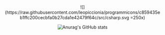 <p align="center">
  ![](https://raw.githubusercontent.com/leopiccionia/programmicons/c859435eb1ffc200cecbfa0b27cda1e42479f64c/src/csharp.svg =250x)
  <br>
</p>
<div align="center">

![Anurag's GitHub stats](https://github-readme-stats.vercel.app/api?username=ignStonechat&show_icons=true&theme=radical)

</div>
